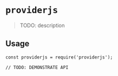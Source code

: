 # `providerjs`

> TODO: description

## Usage

```
const providerjs = require('providerjs');

// TODO: DEMONSTRATE API
```
